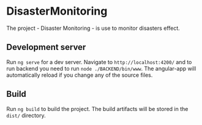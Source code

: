 
# DisasterMonitoring

The project - Disaster Monitoring - is use to monitor disasters effect.

## Development server

Run `ng serve` for a dev server. Navigate to `http://localhost:4200/` and to run backend you need to run `node ./BACKEND/bin/www`. The angular-app will automatically reload if you change any of the source files.

## Build

Run `ng build` to build the project. The build artifacts will be stored in the `dist/` directory.


